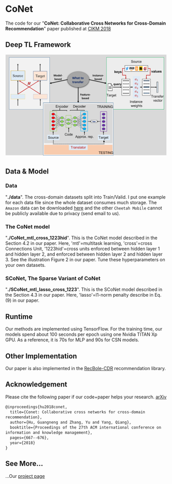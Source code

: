# CoNet

The code for our "<strong>CoNet: Collaborative Cross Networks for Cross-Domain Recommendation</strong>" paper published at [CIKM 2018](https://njuhugn.github.io/research-conet.html)


## Deep TL Framework 
![](/image/TransDL.png)


## Data & Model

### Data
"<strong>./data</strong>". The cross-domain datasets split into Train/Valid. I put one example for each data file since the whole dataset consumes much storage. The `Amazon` data can be downloaded [here](http://snap.stanford.edu/data/web-Amazon.html) and the other `Cheetah Mobile` cannot be publicly available due to privacy (send email to us).

### The CoNet model
"<strong>./CoNet_mtl_cross_1223hid</strong>". This is the CoNet model described in the Section 4.2 in our paper. Here, 'mtl'=multitask learning, 'cross'=cross Connections Unit, '1223hid'=cross units enforced between hidden layer 1 and hidden layer 2, and enforced between hidden layer 2 and hidden layer 3. See the illustration Figure 2 in our paper. Tune these hyperparameters on your own datasets.

### SCoNet, The Sparse Variant of CoNet
"<strong>./SCoNet_mtl_lasso_cross_1223</strong>". This is the SCoNet model described in the Section 4.3 in our paper. Here, 'lasso'=l1-norm penalty describe in Eq. (9) in our paper.


## Runtime
Our methods are implemented using TensorFlow. For the training time, our models spend about 100 seconds per epoch using one Nvidia TITAN Xp GPU. As a reference, it is 70s for MLP and 90s for CSN models.

## Other Implementation
Our paper is also implemented in the [RecBole-CDR](https://github.com/RUCAIBox/RecBole-CDR) recommendation library.

## Acknowledgement

Please cite the following paper if our code+paper helps your research. [arXiv](https://arxiv.org/abs/1804.06769)

```
@inproceedings{hu2018conet,
  title={Conet: Collaborative cross networks for cross-domain recommendation},
  author={Hu, Guangneng and Zhang, Yu and Yang, Qiang},
  booktitle={Proceedings of the 27th ACM international conference on information and knowledge management},
  pages={667--676},
  year={2018}
}
```

## See More... 

...Our [project page](https://njuhugn.github.io/research-conet.html)
